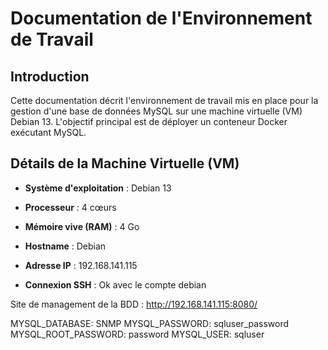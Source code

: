 # Documentation de l'Environnement de Travail

## Introduction

Cette documentation décrit l'environnement de travail mis en place pour la gestion d'une base de données MySQL sur une machine virtuelle (VM) Debian 13. L'objectif principal est de déployer un conteneur Docker exécutant MySQL.

## Détails de la Machine Virtuelle (VM)

- **Système d'exploitation** : Debian 13
- **Processeur** : 4 cœurs
- **Mémoire vive (RAM)** : 4 Go

- **Hostname** : Debian
- **Adresse IP** : 192.168.141.115
- **Connexion SSH** : Ok avec le compte debian



Site de management de la BDD : http://192.168.141.115:8080/

MYSQL_DATABASE: SNMP
MYSQL_PASSWORD: sqluser_password
MYSQL_ROOT_PASSWORD: password
MYSQL_USER: sqluser
